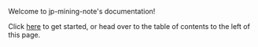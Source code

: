 
Welcome to jp-mining-note's documentation!

Click [here](preface.md) to get started,
or head over to the table of contents to the left of this page.


